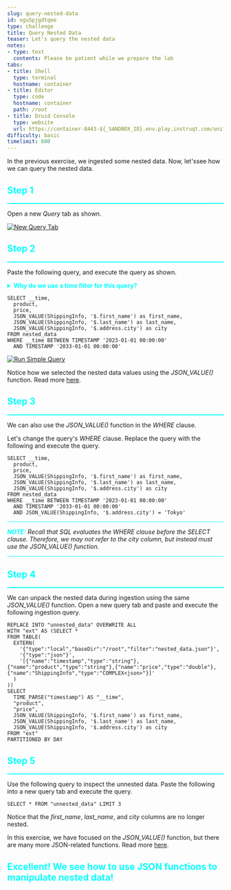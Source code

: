 ```yaml
---
slug: query-nested-data
id: xgu5pjgdtqee
type: challenge
title: Query Nested Data
teaser: Let's query the nested data
notes:
- type: text
  contents: Please be patient while we prepare the lab
tabs:
- title: Shell
  type: terminal
  hostname: container
- title: Editor
  type: code
  hostname: container
  path: /root
- title: Druid Console
  type: website
  url: https://container-8443-${_SANDBOX_ID}.env.play.instruqt.com/unified-console.html
difficulty: basic
timelimit: 600
---
```


In the previous exercise, we ingested some nested data.
Now, let'ssee how we can query the nested data.

<h2 style="color:cyan">Step 1</h2><hr style="color:cyan;background-color:cyan;height:2px">

Open a new _Query_ tab as shown.

<a href="#img-1">
  <img alt="New Query Tab" src="../assets/NewQueryTab.png" />
</a>
<a href="#" class="lightbox" id="img-1">
  <img alt="New Query Tab" src="../assets/NewQueryTab.png" />
</a>


<h2 style="color:cyan">Step 2</h2><hr style="color:cyan;background-color:cyan;height:2px">

Paste the following query, and execute the query as shown.

<details>
  <summary style="color:cyan"><b>Why do we use a time filter for this query?</b></summary>
<hr style="background-color:cyan">
Druid stores data within segments based on time intervals.
By specifying a time filter, Druid is able to quickly narrow down which segments to consider for the query.
Without a time filter, Druid would need to scan all segments associated with the table datasource, which would consume a lot of time and resources for large production tables.
Read more <a href="https://druid.apache.org/docs/latest/design/segments.html" target="_blank">here</a>.
<br><br>
In this query, the time filter doesn't narrow the results, but we use the time filter to reinforce best practices.
<hr style="background-color:cyan">
</details>


```
SELECT __time,
  product,
  price,
  JSON_VALUE(ShippingInfo, '$.first_name') as first_name,
  JSON_VALUE(ShippingInfo, '$.last_name') as last_name,
  JSON_VALUE(ShippingInfo, '$.address.city') as city
FROM nested_data
WHERE __time BETWEEN TIMESTAMP '2023-01-01 00:00:00'
  AND TIMESTAMP '2033-01-01 00:00:00'
```

<a href="#img-2">
  <img alt="Run Simple Query" src="../assets/RunSimpleQuery.png" />
</a>
<a href="#" class="lightbox" id="img-2">
  <img alt="Run Simple Query" src="../assets/RunSimpleQuery.png" />
</a>


Notice how we selected the nested data values using the <i>JSON_VALUE()</i> function.
Read more <a href="https://druid.apache.org/docs/latest/querying/nested-columns.html#querying-nested-columns" target="_blank">here</a>.

<h2 style="color:cyan">Step 3</h2><hr style="color:cyan;background-color:cyan;height:2px">

We can also use the <i>JSON_VALUE()</i> function in the _WHERE_ clause.


Let's change the query's _WHERE_ clause.
Replace the query with the following and execute the query.

```
SELECT __time,
  product,
  price,
  JSON_VALUE(ShippingInfo, '$.first_name') as first_name,
  JSON_VALUE(ShippingInfo, '$.last_name') as last_name,
  JSON_VALUE(ShippingInfo, '$.address.city') as city
FROM nested_data
WHERE __time BETWEEN TIMESTAMP '2023-01-01 00:00:00'
  AND TIMESTAMP '2033-01-01 00:00:00'
  AND JSON_VALUE(ShippingInfo, '$.address.city') = 'Tokyo'
```

<hr style="background-color:cyan">
<p><span style="color:cyan"><strong><em>NOTE:</em></strong></span> <i>Recall that SQL evaluates the WHERE clause before the SELECT clause.
Therefore, we may not refer to the city column, but instead must use the JSON_VALUE() function.</i>
<hr style="background-color:cyan">

<h2 style="color:cyan">Step 4</h2><hr style="color:cyan;background-color:cyan;height:2px">

We can unpack the nested data during ingestion using the same <i>JSON_VALUE()</i> function.
Open a new query tab and paste and execute the following ingestion query.

```
REPLACE INTO "unnested_data" OVERWRITE ALL
WITH "ext" AS (SELECT *
FROM TABLE(
  EXTERN(
    '{"type":"local","baseDir":"/root","filter":"nested_data.json"}',
    '{"type":"json"}',
    '[{"name":"timestamp","type":"string"},{"name":"product","type":"string"},{"name":"price","type":"double"},{"name":"ShippingInfo","type":"COMPLEX<json>"}]'
  )
))
SELECT
  TIME_PARSE("timestamp") AS "__time",
  "product",
  "price",
  JSON_VALUE(ShippingInfo, '$.first_name') as first_name,
  JSON_VALUE(ShippingInfo, '$.last_name') as last_name,
  JSON_VALUE(ShippingInfo, '$.address.city') as city
FROM "ext"
PARTITIONED BY DAY
```

<h2 style="color:cyan">Step 5</h2><hr style="color:cyan;background-color:cyan;height:2px">

Use the following query to inspect the unnested data.
Paste the following into a new query tab and execute the query.

```
SELECT * FROM "unnested_data" LIMIT 3
```

Notice that the <i>first_name</i>, <i>last_name</i>, and <i>city</i> columns are no longer nested.

In this exercise, we have focused on the <i>JSON_VALUE()</i> function, but there are many more JSON-related functions.
Read more <a href="https://druid.apache.org/docs/latest/querying/sql-json-functions.html" target="_blank">here</a>.

<h2 style="color:cyan">Excellent! We see how to use JSON functions to manipulate nested data!</h2>


<style type="text/css" rel="stylesheet">
.lightbox { display: none; position: fixed; justify-content: center; align-items: center; z-index: 999; top: 0; left: 0; right: 0; bottom: 0; padding: 1rem; background: rgba(0, 0, 0, 0.8); }
.lightbox:target { display: flex; }
.lightbox img { max-height: 100% }
.thumbnail:hover {
    position:fixed;
    top:-25px;
    left:-35px;
    width:500px;
    height:auto;
    display:block;
    z-index:999;
}
</style>
